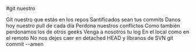 #git nuestro

Git nuestro que estás en los repos
Santificados sean tus commits
Danos hoy nuestro pull de cada día
Perdona nuestros conflictos
Como también perdonamos los de otros geeks
Venga a nosotros tu log
En el local como  en el remoto
No nos dejes caer en detached HEAD
y líbranos de SVN
git commit --amen